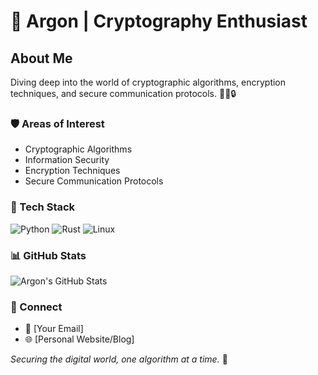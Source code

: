 # 🔐 Argon | Cryptography Enthusiast

## About Me
Diving deep into the world of cryptographic algorithms, encryption techniques, and secure communication protocols. 🕵️‍♂️🔒

### 🛡️ Areas of Interest
- Cryptographic Algorithms
- Information Security
- Encryption Techniques
- Secure Communication Protocols

### 🧩 Tech Stack
![Python](https://img.shields.io/badge/-Python-000?&logo=Python)
![Rust](https://img.shields.io/badge/-Rust-000?&logo=Rust)
![Linux](https://img.shields.io/badge/-Linux-000?&logo=Linux)

### 📊 GitHub Stats
![Argon's GitHub Stats](https://github-readme-stats.vercel.app/api?username=yourgithubusername&show_icons=true&theme=dark)

### 💬 Connect
- 📧 [Your Email]
- 🌐 [Personal Website/Blog]

*Securing the digital world, one algorithm at a time.* 🔑
